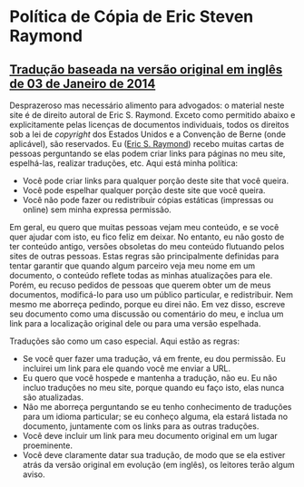 # Política de Cópia de Eric Steven Raymond 

## [Tradução baseada na versão original em inglês de 03 de Janeiro de 2014](http://www.catb.org/~esr/copying.html)

Desprazeroso mas necessário alimento para advogados: o material neste site é de direito autoral de Eric S. Raymond. 
Exceto como permitido abaixo e explicitamente pelas licenças de documentos individuais, 
todos os direitos sob a lei de *copyright* dos Estados Unidos e a Convenção de Berne (onde aplicável), são reservados.
Eu ([Eric S. Raymond](https://github.com/eric-s-raymond)) recebo muitas cartas de pessoas perguntando se elas podem criar links para páginas no meu site, espelhá-las,
realizar traduções, etc. Aqui está minha política:

- Você pode criar links para qualquer porção deste site that você queira.
- Você pode espelhar qualquer porção deste site que você queira.
- Você não pode fazer ou redistribuir cópias estáticas (impressas ou online) sem minha expressa permissão.

Em geral, eu quero que muitas pessoas vejam meu conteúdo, e se você quer ajudar com isto, eu fico feliz em deixar. 
No entanto, eu não gosto de ter conteúdo antigo, versões obsoletas do meu conteúdo flutuando pelos sites de outras pessoas.
Estas regras são principalmente definidas para tentar garantir que quando algum parceiro veja meu nome em um documento,
o conteúdo reflete todas as minhas atualizações para ele.
Porém, eu recuso pedidos de pessoas que querem obter um de meus documentos, modificá-lo para uso um público particular, e redistribuir.
Nem mesmo me aborreça pedindo, porque eu direi não.
Em vez disso, escreve seu documento como uma discussão ou comentário do meu, e inclua um link para a localização original dele ou para uma versão espelhada.

Traduções são como um caso especial. Aqui estão as regras:

- Se você quer fazer uma tradução, vá em frente, eu dou permissão. Eu incluirei um link para ele quando você me enviar a URL.
- Eu quero que você hospede e mantenha a tradução, não eu. Eu não incluo traduções no meu site, porque quando eu faço isto, elas nunca são atualizadas.
- Não me aborreça perguntando se eu tenho conhecimento de traduções para um idioma particular; se eu conheço alguma, ela estará listada no documento, juntamente com os links para as outras traduções.
- Você deve incluir um link para meu documento original em um lugar proeminente.
- Você deve claramente datar sua tradução, de modo que se ela estiver atrás da versão original em evolução (em inglês), os leitores terão algum aviso.

